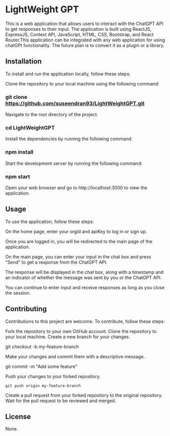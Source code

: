# LightWeight GPT

This is a web application that allows users to interact with the ChatGPT API to get responses to their input. The application is built using ReactJS, ExpressJS, Context API, JavaScript, HTML, CSS, Bootstrap, and React Router.This application can be integrated with any web application for using chatGPt functionality. The future plan is to convert it as a plugin or a library.

## Installation
To install and run the application locally, follow these steps:

Clone the repository to your local machine using the following command:

### git clone https://github.com/suseendran93/LightWeightGPT.git

Navigate to the root directory of the project.

### cd LightWeightGPT

Install the dependencies by running the following command:

### npm install

Start the development server by running the following command:

### npm start

Open your web browser and go to http://localhost:3000 to view the application.

## Usage

To use the application, follow these steps:

On the home page, enter your orgId and apiKey to log in or sign up.

Once you are logged in, you will be redirected to the main page of the application.

On the main page, you can enter your input in the chat box and press "Send" to get a response from the ChatGPT API.

The response will be displayed in the chat box, along with a timestamp and an indicator of whether the message was sent by you or the ChatGPT API.

You can continue to enter input and receive responses as long as you close the session.

## Contributing

Contributions to this project are welcome. To contribute, follow these steps:

Fork the repository to your own GitHub account.
Clone the repository to your local machine.
Create a new branch for your changes.

git checkout -b my-feature-branch

Make your changes and commit them with a descriptive message.

git commit -m "Add some feature"

Push your changes to your forked repository.

	git push origin my-feature-branch

Create a pull request from your forked repository to the original repository.
Wait for the pull request to be reviewed and merged.

## License
None.





